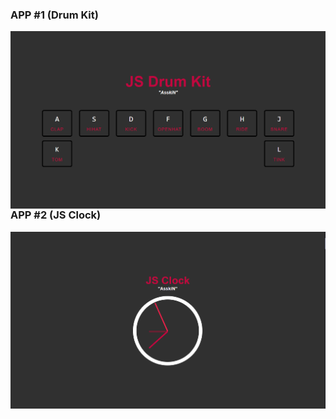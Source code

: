 ### APP #1 (Drum Kit)

<img align="left" alt="Drum Kit" style="padding-right:10px;" src="assets/drumkit.png" />
<br/>
<br/>

### APP #2 (JS Clock)

<img align="left" alt="Drum Kit" style="padding-right:10px;" src="assets/JSClock.png" />
